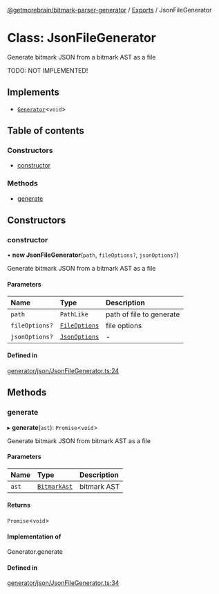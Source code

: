 [@getmorebrain/bitmark-parser-generator](../API.md) / [Exports](../modules.md) / JsonFileGenerator

# Class: JsonFileGenerator

Generate bitmark JSON from a bitmark AST as a file

TODO: NOT IMPLEMENTED!

## Implements

- [`Generator`](../interfaces/Generator.md)<`void`\>

## Table of contents

### Constructors

- [constructor](JsonFileGenerator.md#constructor)

### Methods

- [generate](JsonFileGenerator.md#generate)

## Constructors

### constructor

• **new JsonFileGenerator**(`path`, `fileOptions?`, `jsonOptions?`)

Generate bitmark JSON from a bitmark AST as a file

#### Parameters

| Name | Type | Description |
| :------ | :------ | :------ |
| `path` | `PathLike` | path of file to generate |
| `fileOptions?` | [`FileOptions`](../interfaces/FileOptions.md) | file options |
| `jsonOptions?` | [`JsonOptions`](../interfaces/JsonOptions.md) | - |

#### Defined in

[generator/json/JsonFileGenerator.ts:24](https://github.com/getMoreBrain/bitmark-parser-generator/blob/b82d7bf/src/generator/json/JsonFileGenerator.ts#L24)

## Methods

### generate

▸ **generate**(`ast`): `Promise`<`void`\>

Generate bitmark JSON from bitmark AST as a file

#### Parameters

| Name | Type | Description |
| :------ | :------ | :------ |
| `ast` | [`BitmarkAst`](../interfaces/BitmarkAst.md) | bitmark AST |

#### Returns

`Promise`<`void`\>

#### Implementation of

Generator.generate

#### Defined in

[generator/json/JsonFileGenerator.ts:34](https://github.com/getMoreBrain/bitmark-parser-generator/blob/b82d7bf/src/generator/json/JsonFileGenerator.ts#L34)
